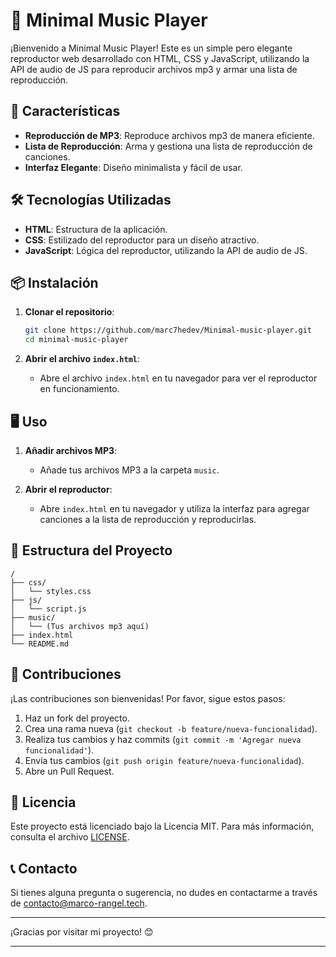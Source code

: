
# 🎵 Minimal Music Player

¡Bienvenido a Minimal Music Player! Este es un simple pero elegante reproductor web desarrollado con HTML, CSS y JavaScript, utilizando la API de audio de JS para reproducir archivos mp3 y armar una lista de reproducción.

## 🚀 Características

- **Reproducción de MP3**: Reproduce archivos mp3 de manera eficiente.
- **Lista de Reproducción**: Arma y gestiona una lista de reproducción de canciones.
- **Interfaz Elegante**: Diseño minimalista y fácil de usar.

## 🛠️ Tecnologías Utilizadas

- **HTML**: Estructura de la aplicación.
- **CSS**: Estilizado del reproductor para un diseño atractivo.
- **JavaScript**: Lógica del reproductor, utilizando la API de audio de JS.

## 📦 Instalación

1. **Clonar el repositorio**:

   ```sh
   git clone https://github.com/marc7hedev/Minimal-music-player.git
   cd minimal-music-player
   ```

2. **Abrir el archivo `index.html`**:
   - Abre el archivo `index.html` en tu navegador para ver el reproductor en funcionamiento.

## 🖥️ Uso

1. **Añadir archivos MP3**:
   - Añade tus archivos MP3 a la carpeta `music`.

2. **Abrir el reproductor**:
   - Abre `index.html` en tu navegador y utiliza la interfaz para agregar canciones a la lista de reproducción y reproducirlas.

## 📂 Estructura del Proyecto

```plaintext
/
├── css/
│   └── styles.css
├── js/
│   └── script.js
├── music/
│   └── (Tus archivos mp3 aquí)
├── index.html
└── README.md
```

## 🤝 Contribuciones

¡Las contribuciones son bienvenidas! Por favor, sigue estos pasos:

1. Haz un fork del proyecto.
2. Crea una rama nueva (`git checkout -b feature/nueva-funcionalidad`).
3. Realiza tus cambios y haz commits (`git commit -m 'Agregar nueva funcionalidad'`).
4. Envía tus cambios (`git push origin feature/nueva-funcionalidad`).
5. Abre un Pull Request.

## 📄 Licencia

Este proyecto está licenciado bajo la Licencia MIT. Para más información, consulta el archivo [LICENSE](LICENSE).

## 📞 Contacto

Si tienes alguna pregunta o sugerencia, no dudes en contactarme a través de [contacto@marco-rangel.tech](mailto:contacto@marco-rangel.tech).

---

¡Gracias por visitar mi proyecto! 😊

---
